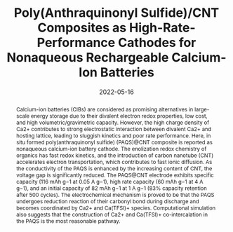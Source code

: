 ---
title: "Poly(Anthraquinonyl Sulfide)/CNT Composites as High-Rate-Performance Cathodes for Nonaqueous Rechargeable Calcium-Ion Batteries"
authors:
- Siqi Zhang
- You-Liang Zhu
- Denghu Wang
- Chunguang Li
- Yu Han
- Zhan Shi
- Shouhua Feng
date: "2022-05-16"
doi: "10.1002/advs.202200397"
publication_types: ["期刊文章"]
publication: "Advanced Science"
abstract: "
<!--more-->
Calcium-ion batteries (CIBs) are considered as promising  alternatives in large-scale energy storage due to their divalent  electron redox properties, low cost, and high volumetric/gravimetric  capacity. However, the high charge density of Ca2+ contributes to strong  electrostatic interaction between divalent Ca2+ and hosting lattice,  leading to sluggish kinetics and poor rate performance. Here, in situ  formed poly(anthraquinonyl sulfide) (PAQS)@CNT composite is reported as  nonaqueous calcium-ion battery cathode. The enolization redox chemistry  of organics has fast redox kinetics, and the introduction of carbon  nanotube (CNT) accelerates electron transportation, which contributes to  fast ionic diffusion. As the conductivity of the PAQS is enhanced by  the increasing content of CNT, the voltage gap is significantly reduced.  The PAQS@CNT electrode exhibits specific capacity (116 mAh g−1 at 0.05 A  g−1), high rate capacity (60 mAh g−1 at 4 A g−1), and an initial  capacity of 82 mAh g−1 at 1 A g−1 (83% capacity retention after 500  cycles). The electrochemical mechanism is proved to be that the PAQS  undergoes reduction reaction of their carbonyl bond during discharge and  becomes coordinated by Ca2+ and Ca(TFSI)+ species. Computational  simulation also suggests that the construction of Ca2+ and Ca(TFSI)+  co-intercalation in the PAQS is the most reasonable pathway."
url_pdf: "https://onlinelibrary.wiley.com/doi/abs/10.1002/advs.202200397"
---